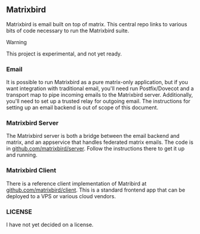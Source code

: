 ## Matrixbird


Matrixbird is email built on top of matrix. This central repo links to various bits of code necessary to run the Matrixbird suite.


> [!WARNING]  
> This project is experimental, and not yet ready.


### Email 

It is possible to run Matrixbird as a pure matrix-only application, but if you want integration with traditional email, you'll need run Postfix/Dovecot and a transport map to pipe incoming emails to the Matrixbird server. Additionally, you'll need to set up a trusted relay for outgoing email. The instructions for setting up an email backend is out of scope of this document. 


### Matrixbird Server

The Matrixbird server is both a bridge between the email backend and matrix, and an appservice that handles federated matrix emails. The code is in [github.com/matrixbird/server](https://github.com/matrixbird/server). Follow the instructions there to get it up and running. 

### Matrixbird Client

There is a reference client implementation of Matribird at [github.com/matrixbird/client](https://github.com/matrixbird/client). This is a standard frontend app that can be deployed to a VPS or various cloud vendors. 

### LICENSE

I have not yet decided on a license.
